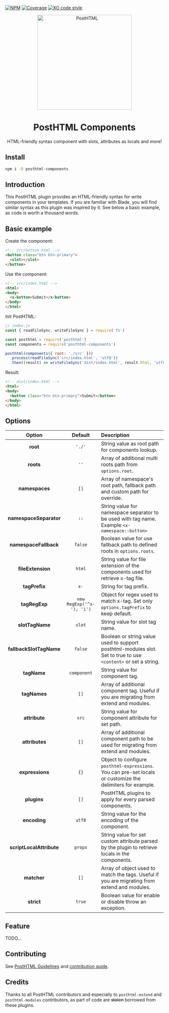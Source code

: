 [![NPM][npm]][npm-url]
[![Coverage][cover]][cover-badge]
[![XO code style][style]][style-url]

<div align="center">
  <img width="300" title="PostHTML" src="http://posthtml.github.io/posthtml/logo.svg">
  <h1>PostHTML Components </h1>
  <p>HTML-friendly syntax component with slots, attributes as locals and more!</p>
</div>

## Install

```bash
npm i -D posthtml-components
```

## Introduction

This PostHTML plugin provides an HTML-friendly syntax for write components in your templates.
If you are familiar with Blade, you will find similar syntax as this plugin was inspired by it.
See below a basic example, as code is worth a thousand words.

## Basic example

Create the component:

``` html
<!-- src/button.html -->
<button class="btn btn-primary">
  <slot></slot>
</button>
```

Use the component:

``` html
<!-- src/index.html -->
<html>
<body>
  <x-button>Submit</x-button>
</body>
</html>
```

Init PostHTML:

```js
// index.js
const { readFileSync, writeFileSync } = require('fs')

const posthtml = require('posthtml')
const components = require('posthtml-components')

posthtml(components({ root: './src' }))
  .process(readFileSync('src/index.html', 'utf8'))
  .then((result) => writeFileSync('dist/index.html', result.html, 'utf8'))
```

Result:

``` html
<!-- dist/index.html -->
<html>
<body>
  <button class="btn btn-primary">Submit</button>
</body>
</html>
```

## Options

|          Option          |          Default          | Description                                                                                                    |
|:------------------------:|:-------------------------:|:---------------------------------------------------------------------------------------------------------------|
|         **root**         |          `'./'`           | String value as root path for components lookup.                                                               |
|        **roots**         |           `''`            | Array of additional multi roots path from `options.root`.                                                      |
|      **namespaces**      |           `[]`            | Array of namespace's root path, fallback path and custom path for override.                                    |
|  **namespaceSeparator**  |           `::`            | String value for namespace separator to be used with tag name. Example `<x-namespace::button>`                 |
|  **namespaceFallback**   |          `false`          | Boolean value for use fallback path to defined roots in `options.roots`.                                       |
|    **fileExtension**     |          `html`           | String value for file extension of the components used for retrieve x-tag file.                                |
|      **tagPrefix**       |           `x-`            | String for tag prefix.                                                                                         |
|      **tagRegExp**       | `new RegExp('^x-'), 'i')` | Object for regex used to match x-tag. Set only `options.tagPrefix` to keep default.                            |
|     **slotTagName**      |          `slot`           | String value for slot tag name.                                                                                |
| **fallbackSlotTagName**  |          `false`          | Boolean or string value used to support posthtml-modules slot. Set to true to use `<content>` or set a string. |
|       **tagName**        |        `component`        | String value for component tag.                                                                                |
|       **tagNames**       |           `[]`            | Array of additional component tag. Useful if you are migrating from extend and modules.                        |
|      **attribute**       |           `src`           | String value for component attribute for set path.                                                             |
|      **attributes**      |           `[]`            | Array of additional component path to be used for migrating from extend and modules.                           |
|     **expressions**      |           `{}`            | Object to configure `posthtml-expressions`. You can pre-set locals or customize the delimiters for example.    |
|       **plugins**        |           `[]`            | PostHTML plugins to apply for every parsed components.                                                         |
|       **encoding**       |          `utf8`           | String value for the encoding of the component.                                                                |
| **scriptLocalAttribute** |          `props`          | String value for set custom attribute parsed by the plugin to retrieve locals in the components.               |
|       **matcher**        |           `[]`            | Array of object used to match the tags. Useful if you are migrating from extend and modules.                   |
|        **strict**        |          `true`           | Boolean value for enable or disable throw an exception.                                                        |

## Feature

TODO...

## Contributing

See [PostHTML Guidelines](https://github.com/posthtml/posthtml/tree/master/docs) and [contribution guide](CONTRIBUTING.md).

[npm]: https://img.shields.io/npm/v/PLUGIN_NAME.svg
[npm-url]: https://npmjs.com/package/PLUGIN_NAME

[style]: https://img.shields.io/badge/code_style-XO-5ed9c7.svg
[style-url]: https://github.com/sindresorhus/xo

[cover]: https://coveralls.io/repos/USER_NAME/PLUGIN_NAME/badge.svg?branch=master
[cover-badge]: https://coveralls.io/r/USER_NAME/PLUGIN_NAME?branch=master

## Credits

Thanks to all PostHTML contributors and especially to `posthtml-extend` and `posthtml-modules` contributors, as part of code are ~~stolen~~ borrowed from these plugins.
